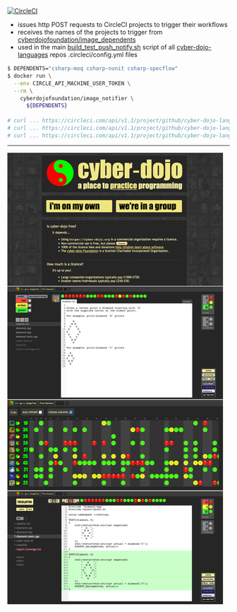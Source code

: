 
[![CircleCI](https://circleci.com/gh/cyber-dojo-languages/image_notifier.svg?style=svg)](https://circleci.com/gh/cyber-dojo-languages/image_notifier)

- issues http POST requests to CircleCI projects to trigger their workflows
- receives the names of the projects to trigger from [cyberdojofoundation/image_dependents](https://github.com/cyber-dojo-languages/image_dependents)
- used in the main [build_test_push_notify.sh](https://github.com/cyber-dojo-languages/image_builder/blob/master/build_test_push_notify.sh) script of all [cyber-dojo-languages](https://github.com/cyber-dojo-languages) repos .circleci/config.yml files

```bash
$ DEPENDENTS="csharp-moq csharp-nunit csharp-specflow"
$ docker run \
  --env CIRCLE_API_MACHINE_USER_TOKEN \
  --rm \
    cyberdojofoundation/image_notifier \
      ${DEPENDENTS}

# curl ... https://circleci.com/api/v1.1/project/github/cyber-dojo-languages/csharp-moq/tree/master
# curl ... https://circleci.com/api/v1.1/project/github/cyber-dojo-languages/csharp-nunit/tree/master
# curl ... https://circleci.com/api/v1.1/project/github/cyber-dojo-languages/csharp-specflow/tree/master
```

- - - -

![cyber-dojo.org home page](https://github.com/cyber-dojo/cyber-dojo/blob/master/shared/home_page_snapshot.png)
